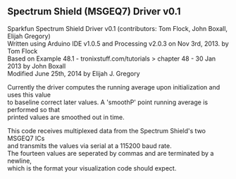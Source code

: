 ﻿Spectrum Shield (MSGEQ7) Driver v0.1  
------------------------------------
  
Sparkfun Spectrum Shield Driver v0.1 (contributors: Tom Flock, John Boxall, Elijah Gregory)  
Written using Arduino IDE v1.0.5 and Processing v2.0.3 on Nov 3rd, 2013. by Tom Flock  
Based on Example 48.1 - tronixstuff.com/tutorials > chapter 48 - 30 Jan 2013 by John Boxall  
Modified June 25th, 2014 by Elijah J. Gregory  
  
Currently the driver computes the running average upon initialization and uses this value  
to baseline correct later values. A 'smoothP' point running average is performed so that  
printed values are smoothed out in time.  
  
This code receives multiplexed data from the Spectrum Shield's two MSGEQ7 ICs  
and transmits the values via serial at a 115200 baud rate.  
The fourteen values are seperated by commas and are terminated by a newline,  
which is the format your visualization code should expect. 